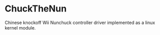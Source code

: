 # ChuckTheNun
Chinese knockoff Wii Nunchuck controller driver implemented as a linux kernel module.
